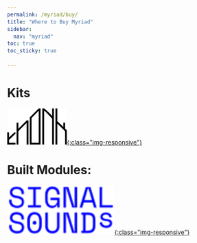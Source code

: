```yaml
---
permalink: /myriad/buy/
title: "Where to Buy Myriad"
sidebar:
  nav: "myriad"
toc: true
toc_sticky: true

---
```





# Kits

[![Thonk](/assets/images/thonk.webp){:class="img-responsive"}](https://www.thonk.co.uk/)


# Built Modules:

[![Signal Sounds](/assets/images/signalsounds-header-logo.png){:class="img-responsive"}](https://www.signalsounds.com/)


